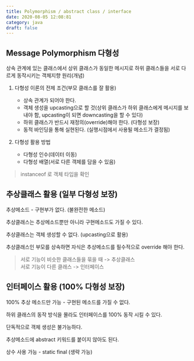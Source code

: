 ```yaml
---
title: Polymorphism / abstract class / interface
date: 2020-08-05 12:08:81
category: java
draft: false
---
```


## Message Polymorphism 다형성
상속 관계에 있는 클래스에서 상위 클래스가 동일한 메시지로 하위 클래스들을 서로 다르게 동작시키는 객체지향 원리(개념)

1. 다형성 이론의 전제 조건(부모 클래스를 잘 활용)
   - 상속 관계가 되어야 한다.
   - 객체 생성을 upcasting으로 할 것(상위 클래스가 하위 클래스에게 메시지를 보내야 함, upcasting이 되면 downcasting을 할 수 있다)
   - 하위 클래스가 반드시 재정의(override)해야 한다. (다형성 보장)
   - 동적 바인딩을 통해 실현된다. (실행시점에서 사용될 메소드가 결정됨)

2. 다형성 활용 방법
   - 다형성 인수(데이터 이동)
   - 다형성 배열(서로 다른 객체를 담을 수 있음)

> instanceof 로 객체 타입을 확인


## 추상클래스 활용 (**일부** 다형성 보장)

추상메소드 - 구현부가 없다. (불완전한 메소드)

추상클래스는 추상메소드뿐만 아니라 구현메소드도 가질 수 있다.

추상클래스는 객체 생성할 수 없다. (upcasting으로 활용)

추상클래스인 부모를 상속하면 자식은 추상메소드를 필수적으로 override 해야 한다.

> 서로 기능이 비슷한 클래스들을 묶을 때 -> 추상클래스   
 서로 기능이 다른 클래스 -> 인터페이스


## 인터페이스 활용 (100% 다형성 보장)

100% 추상 메소드만 가능 - 구현된 메소드를 가질 수 없다.

하위 클래스의 동작 방식을 몰라도 인터페이스를 100% 동작 시킬 수 있다.

단독적으로 객체 생성은 불가능하다.

추상메소드에 abstract 키워드를 붙이지 않아도 된다.

상수 사용 가능 - static final (생략 가능)